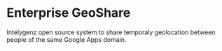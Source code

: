 Enterprise GeoShare
===================

Intelygenz open source system to share temporaly geolocation between people of the same Google Apps domain.
